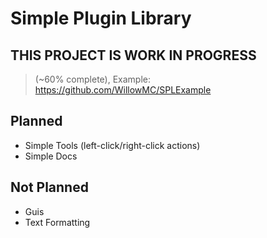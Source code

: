 # Simple Plugin Library

## THIS PROJECT IS WORK IN PROGRESS

> (~60% complete), Example: https://github.com/WillowMC/SPLExample

## Planned

- Simple Tools (left-click/right-click actions)
- Simple Docs

## Not Planned

- Guis
- Text Formatting

